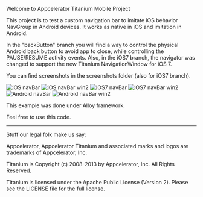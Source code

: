 Welcome to Appcelerator Titanium Mobile Project

This project is to test a custom navigation bar to imitate iOS behavior NavGroup in Android devices.
It works as native in iOS and imitation in Android.

In the "backButton" branch you will find a way to control the physical Android back button to avoid app to close, while controlling the PAUSE/RESUME activity events.
Also, in the iOS7 branch, the navigator was changed to support the new Titanium NavigationWindow for iOS 7.

You can find screenshots in the screenshots folder (also for iOS7 branch).

![iOS navBar](https://raw.github.com/mcvendrell/Basic-custom-NavBar/master/screenshots/iPhoneScreen1.png)
![iOS navBar win2](https://raw.github.com/mcvendrell/Basic-custom-NavBar/master/screenshots/iPhoneScreen2.png)
![iOS7 navBar](https://raw.github.com/mcvendrell/Basic-custom-NavBar/master/screenshots/iOS7Screen1.png)
![iOS7 navBar win2](https://raw.github.com/mcvendrell/Basic-custom-NavBar/master/screenshots/iOS7Screen2.png)
![Android navBar](https://raw.github.com/mcvendrell/Basic-custom-NavBar/master/screenshots/AndroidScreen1.png)
![Android navBar win2](https://raw.github.com/mcvendrell/Basic-custom-NavBar/master/screenshots/AndroidScreen2.png)

This example was done under Alloy framework.

Feel free to use this code.

----------------------------------
Stuff our legal folk make us say:

Appcelerator, Appcelerator Titanium and associated marks and logos are 
trademarks of Appcelerator, Inc. 

Titanium is Copyright (c) 2008-2013 by Appcelerator, Inc. All Rights Reserved.

Titanium is licensed under the Apache Public License (Version 2). Please
see the LICENSE file for the full license.


